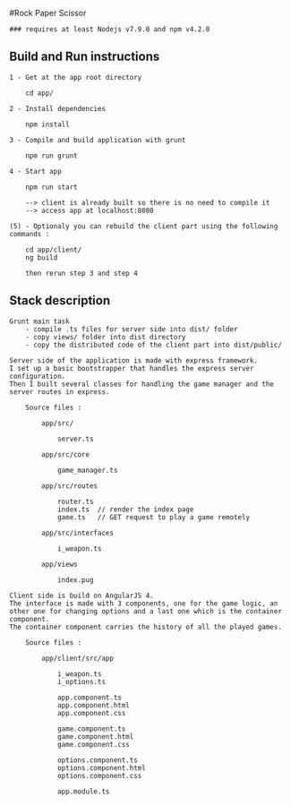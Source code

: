 #Rock Paper Scissor

	### requires at least Nodejs v7.9.0 and npm v4.2.0

## Build and Run instructions

	1 - Get at the app root directory

		cd app/

	2 - Install dependencies 

		npm install

	3 - Compile and build application with grunt

		npm run grunt

	4 - Start app

		npm run start

		--> client is already built so there is no need to compile it
		--> access app at localhost:8080

	(5) - Optionaly you can rebuild the client part using the following commands :

		cd app/client/
		ng build

		then rerun step 3 and step 4


## Stack description

	Grunt main task 
		- compile .ts files for server side into dist/ folder
		- copy views/ folder into dist directory
		- copy the distributed code of the client part into dist/public/

	Server side of the application is made with express framework.
	I set up a basic bootstrapper that handles the express server configuration. 
	Then I built several classes for handling the game manager and the server routes in express.

		Source files : 

			app/src/

				server.ts

			app/src/core

				game_manager.ts
			
			app/src/routes

				router.ts
				index.ts  // render the index page
				game.ts   // GET request to play a game remotely

			app/src/interfaces

				i_weapon.ts

			app/views

				index.pug

	Client side is build on AngularJS 4.
	The interface is made with 3 components, one for the game logic, an other one for changing options and a last one which is the container component.
	The container component carries the history of all the played games.

		Source files : 

			app/client/src/app

				i_weapon.ts
				i_options.ts

				app.component.ts
				app.component.html
				app.component.css

				game.component.ts
				game.component.html
				game.component.css
				
				options.component.ts
				options.component.html
				options.component.css

				app.module.ts
